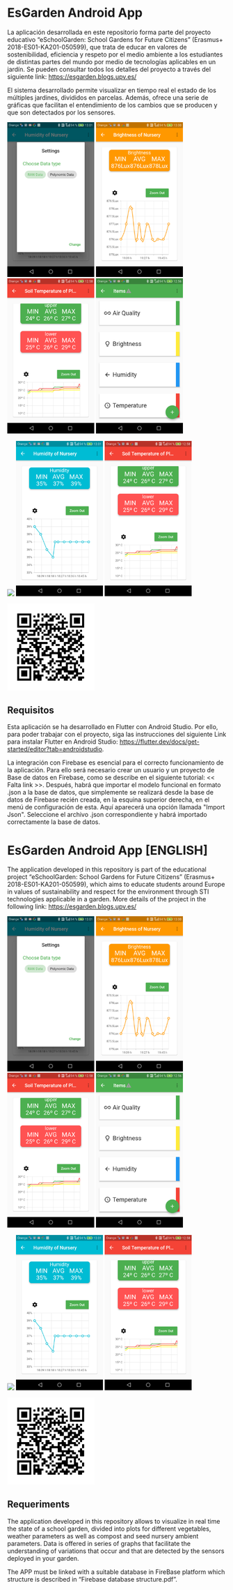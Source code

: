 # EsGarden Android App

La aplicación desarrollada en este repositorio forma parte del proyecto educativo  “eSchoolGarden: School Gardens for Future Citizens” (Erasmus+ 2018-ES01-KA201-050599), que trata de educar en valores de sostenibilidad, eficiencia y respeto por el medio ambiente a los estudiantes de distintas partes del mundo por medio de tecnologías aplicables en un jardín. Se pueden consultar todos los detalles del proyecto a través del siguiente link: https://esgarden.blogs.upv.es/

El sistema desarrollado permite visualizar en tiempo real el estado de los múltiples jardines, divididos en parcelas. Además, ofrece una serie de gráficas que facilitan el entendimiento de los cambios que se producen y que son detectados por los sensores. 

<img src="images/Capt5.png" width=200>     <img src="images/Capt6.png" width=200>       <img src="images/Capt7.png" width=200>       <img src="images/Capt8.png" width=200>

<img src="images/Capt9.png" width=200>     <img src="images/Capt10.png" width=200>       <img src="images/Capt11.png" width=200>      

<img src="images/qr.png" width=200>

## Requisitos

Esta aplicación se ha desarrollado en Flutter con Android Studio. Por ello, para poder trabajar con el proyecto, siga las instrucciones del siguiente Link para instalar Flutter en Android Studio: https://flutter.dev/docs/get-started/editor?tab=androidstudio.

La integración con Firebase es esencial para el correcto funcionamiento de la aplicación. Para ello será necesario crear un usuario y un proyecto de Base de datos en Firebase, como se describe en el siguiente tutorial: << Falta link >>. Después, habrá que importar el modelo funcional en formato .json a la base de datos, que simplemente se realizará desde la base de datos de Firebase recién creada, en la esquina superior derecha, en el menú de configuración de esta. Aquí aparecerá una opción llamada "Import Json". Seleccione el archivo .json correspondiente y habrá importado correctamente la base de datos.


# EsGarden Android App [ENGLISH]

The application developed in this repository is part of the educational project “eSchoolGarden: School Gardens for Future Citizens” (Erasmus+ 2018-ES01-KA201-050599), which aims to educate students around Europe in values of sustainability and respect for the environment through STI technologies applicable in a garden. More details of the project in the following link: https://esgarden.blogs.upv.es/

<img src="images/Capt5.png" width=200>     <img src="images/Capt6.png" width=200>       <img src="images/Capt7.png" width=200>       <img src="images/Capt8.png" width=200>

<img src="images/Capt9.png" width=200>     <img src="images/Capt10.png" width=200>       <img src="images/Capt11.png" width=200>      

<img src="images/qr.png" width=200>

## Requeriments

The application developed in this repository allows to visualize in real time the state of a school garden, divided into plots for different vegetables, weather parameters as well as compost and seed nursery ambient parameters. Data is offered in series of graphs that facilitate the understanding of variations that occur and that are detected by the sensors deployed in your garden.

The APP must be linked with a suitable database in FireBase platform which structure is described in “Firebase database structure.pdf”.
